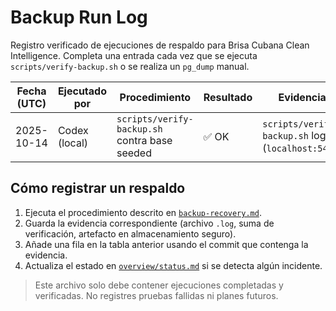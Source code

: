 # Backup Run Log

Registro verificado de ejecuciones de respaldo para Brisa Cubana Clean Intelligence. Completa una entrada cada vez que se ejecuta `scripts/verify-backup.sh` o se realiza un `pg_dump` manual.

| Fecha (UTC) | Ejecutado por | Procedimiento                                 | Resultado | Evidencia                                         |
| ----------- | ------------- | --------------------------------------------- | --------- | ------------------------------------------------- |
| 2025-10-14  | Codex (local) | `scripts/verify-backup.sh` contra base seeded | ✅ OK     | `scripts/verify-backup.sh` log (`localhost:5433`) |

## Cómo registrar un respaldo

1. Ejecuta el procedimiento descrito en [`backup-recovery.md`](backup-recovery.md).
2. Guarda la evidencia correspondiente (archivo `.log`, suma de verificación, artefacto en almacenamiento seguro).
3. Añade una fila en la tabla anterior usando el commit que contenga la evidencia.
4. Actualiza el estado en [`overview/status.md`](../overview/status.md) si se detecta algún incidente.

> Este archivo solo debe contener ejecuciones completadas y verificadas. No registres pruebas fallidas ni planes futuros.
